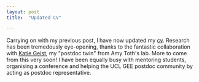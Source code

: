 ```yaml
---
layout: post
title:  "Updated CV"

---
```


Carrying on with my previous post, I have now updated my [cv](https://emelinefavreau.github.io/cv/). Research has been tremedously eye-opening, thanks to the fantastic collaboration with [Katie Geist](https://github.com/ksgeist), my "postdoc twin" from Amy Toth's lab. More to come from this very soon! I have been equally busy with mentoring students, organising a conference and helping the UCL GEE postdoc community by acting as postdoc representative.

